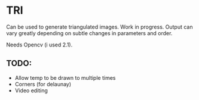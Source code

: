 TRI
===

Can be used to generate triangulated images. Work in progress. Output
can vary greatly depending on subtle changes in parameters and order.

Needs Opencv (i used 2.1).

TODO:
-----

* Allow temp to be drawn to multiple times
* Corners (for delaunay)
* Video editing

